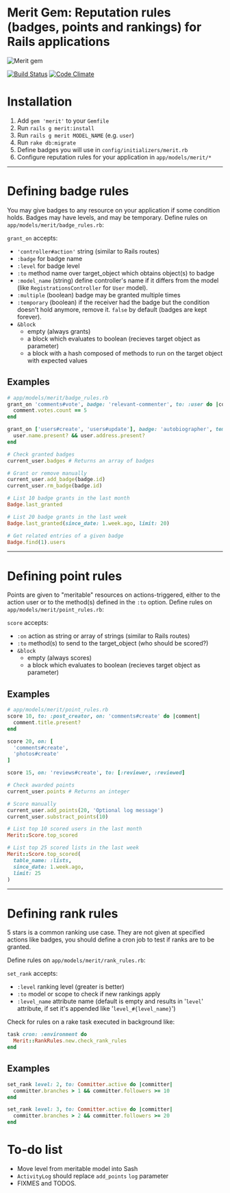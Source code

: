 # Merit Gem: Reputation rules (badges, points and rankings) for Rails applications

![Merit gem](http://i567.photobucket.com/albums/ss118/DeuceBigglebags/th_nspot26_300.jpg)

[![Build Status](https://travis-ci.org/tute/merit.png?branch=master)](http://travis-ci.org/tute/merit)
[![Code Climate](https://codeclimate.com/github/tute/merit.png)](https://codeclimate.com/github/tute/merit)

# Installation

1. Add `gem 'merit'` to your `Gemfile`
2. Run `rails g merit:install`
3. Run `rails g merit MODEL_NAME` (e.g. `user`)
4. Run `rake db:migrate`
5. Define badges you will use in `config/initializers/merit.rb`
6. Configure reputation rules for your application in `app/models/merit/*`

---

# Defining badge rules

You may give badges to any resource on your application if some condition
holds. Badges may have levels, and may be temporary. Define rules on
`app/models/merit/badge_rules.rb`:

`grant_on` accepts:

* `'controller#action'` string (similar to Rails routes)
* `:badge` for badge name
* `:level` for badge level
* `:to` method name over target_object which obtains object(s) to badge
* `:model_name` (string) define controller's name if it differs from
  the model (like `RegistrationsController` for `User` model).
* `:multiple` (boolean) badge may be granted multiple times
* `:temporary` (boolean) if the receiver had the badge but the condition
  doesn't hold anymore, remove it. `false` by default (badges are kept
  forever).
* `&block`
  * empty (always grants)
  * a block which evaluates to boolean (recieves target object as parameter)
  * a block with a hash composed of methods to run on the target object with
    expected values

## Examples

```ruby
# app/models/merit/badge_rules.rb
grant_on 'comments#vote', badge: 'relevant-commenter', to: :user do |comment|
  comment.votes.count == 5
end

grant_on ['users#create', 'users#update'], badge: 'autobiographer', temporary: true do |user|
  user.name.present? && user.address.present?
end
```

```ruby
# Check granted badges
current_user.badges # Returns an array of badges

# Grant or remove manually
current_user.add_badge(badge.id)
current_user.rm_badge(badge.id)
```

```ruby
# List 10 badge grants in the last month
Badge.last_granted

# List 20 badge grants in the last week
Badge.last_granted(since_date: 1.week.ago, limit: 20)

# Get related entries of a given badge
Badge.find(1).users
```

---

# Defining point rules

Points are given to "meritable" resources on actions-triggered, either to the
action user or to the method(s) defined in the `:to` option. Define rules on
`app/models/merit/point_rules.rb`:

`score` accepts:

* `:on` action as string or array of strings (similar to Rails routes)
* `:to` method(s) to send to the target_object (who should be scored?)
* `&block`
  * empty (always scores)
  * a block which evaluates to boolean (recieves target object as parameter)

## Examples

```ruby
# app/models/merit/point_rules.rb
score 10, to: :post_creator, on: 'comments#create' do |comment|
  comment.title.present?
end

score 20, on: [
  'comments#create',
  'photos#create'
]

score 15, on: 'reviews#create', to: [:reviewer, :reviewed]
```

```ruby
# Check awarded points
current_user.points # Returns an integer

# Score manually
current_user.add_points(20, 'Optional log message')
current_user.substract_points(10)
```

```ruby
# List top 10 scored users in the last month
Merit::Score.top_scored

# List top 25 scored lists in the last week
Merit::Score.top_scored(
  table_name: :lists,
  since_date: 1.week.ago,
  limit: 25
)
```

---

# Defining rank rules

5 stars is a common ranking use case. They are not given at specified actions
like badges, you should define a cron job to test if ranks are to be granted.

Define rules on `app/models/merit/rank_rules.rb`:

`set_rank` accepts:

* `:level` ranking level (greater is better)
* `:to` model or scope to check if new rankings apply
* `:level_name` attribute name (default is empty and results in
  '`level`' attribute, if set it's appended like
  '`level_#{level_name}`')

Check for rules on a rake task executed in background like:

```ruby
task cron: :environment do
  Merit::RankRules.new.check_rank_rules
end
```


## Examples

```ruby
set_rank level: 2, to: Committer.active do |committer|
  committer.branches > 1 && committer.followers >= 10
end

set_rank level: 3, to: Committer.active do |committer|
  committer.branches > 2 && committer.followers >= 20
end
```


# To-do list

* Move level from meritable model into Sash
* `ActivityLog` should replace `add_points` `log` parameter
* FIXMES and TODOS.
